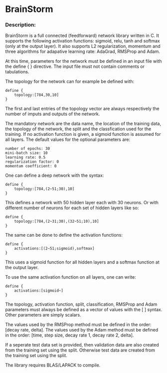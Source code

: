 
# BrainStorm

### Description:

BrainStorm is a full connected (feedforward) network library written in C. It supports the following activation functions: sigmoid, relu, tanh and softmax (only at the output layer). It also supports L2 regularization, momentum and three algorithms for adapative learning rate: AdaGrad, RMSProp and Adam.

At this time, parameters for the network must be defined in an input file with the define { } directive. The input file must not contain comments or tabulations. 

The topology for the network can for example be defined with:

```
define {
    topology:[784,30,10]
}
```
The first and last entries of the topology vector are always respectively the number of imputs and outputs of the network.

The mandatory network are the data name, the location of the training data, the topology of the network, the split and the classfication used for the training. If no activation function is given, a sigmoid function is assumed for all layers. The default values for the optional parameters are:

```
number of epochs: 30
mini-batch size: 10
learning rate: 0.5
regularization factor: 0
momentum coefficient: 0
```

One can define a deep network with the syntax:
```
define {
    topology:[784,(2~51;30),10]
}
```
This defines a network with 50 hidden layer each with 30 neurons.  Or with different number of neurons for each set of hidden layers like so:
```
define {
    topology:[784,(2~31;30),(32~51;10),10]
}
```

The same can be done to define the activation functions:
```
define {
    activations:[(2~51;sigmoid),softmax]
}
```
This uses a sigmoid function for all hidden layers and a softmax function at the output layer.

To use the same activation function on all layers, one can write:

```
define {
    activations:[sigmoid~]
}
```

The topology, activation function, split, classification, RMSProp and Adam parameters must always be defined as a vector of values with the [ ] syntax. Other parameters are simply scalars.

The values used by the RMSProp method must be defined in the order: [decay rate, delta].
The values used by the Adam method must be defined in the order: [time, step size, decay rate 1, decay rate 2, delta].

If a seperate test data set is provided, then validation data are also created from the training set using the split. Otherwise test data are created from the training set using the split.

The library requires BLAS/LAPACK to compile.
